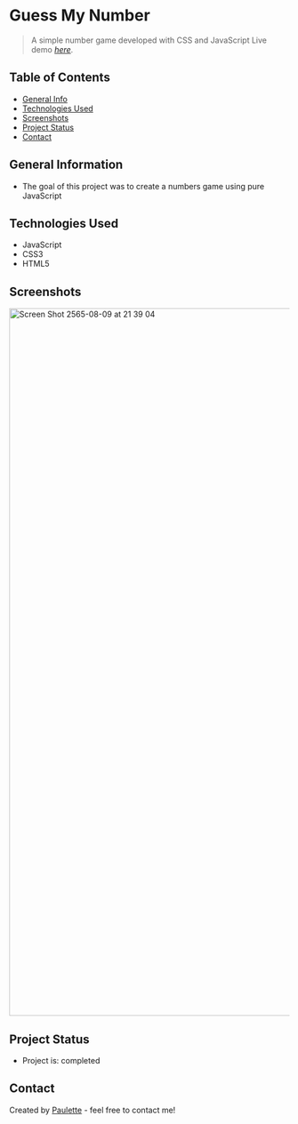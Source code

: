 # Guess My Number

> A simple number game developed with CSS and JavaScript
> Live demo [_here_](https://my-numbers-game.netlify.app/).

## Table of Contents
* [General Info](#general-information)
* [Technologies Used](#technologies-used)
* [Screenshots](#screenshots)
* [Project Status](#project-status)
* [Contact](#contact)


## General Information
<ul><li>The goal of this project was to create a numbers game using pure JavaScript </li></ul>


## Technologies Used
<ul>
  <li>JavaScript</li>
  <li>CSS3</li>
  <li>HTML5</li>
  </ul>




## Screenshots

<img width="1273" alt="Screen Shot 2565-08-09 at 21 39 04" src="https://user-images.githubusercontent.com/96970580/183649083-2d4cbd60-eebb-429a-a59c-92dbe3e11f9d.png">





## Project Status
<ul>
<li>Project is: completed</li></ul>





## Contact
Created by [Paulette](https://paulette-zaldivar-flores.netlify.app/) - feel free to contact me!



